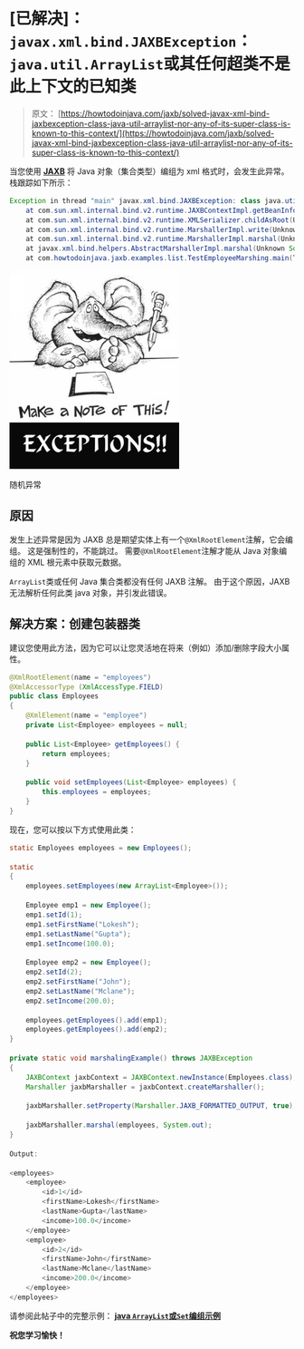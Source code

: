 # [已解决]：`javax.xml.bind.JAXBException`：`java.util.ArrayList`或其任何超类不是此上下文的已知类

> 原文： [https://howtodoinjava.com/jaxb/solved-javax-xml-bind-jaxbexception-class-java-util-arraylist-nor-any-of-its-super-class-is-known-to-this-context/](https://howtodoinjava.com/jaxb/solved-javax-xml-bind-jaxbexception-class-java-util-arraylist-nor-any-of-its-super-class-is-known-to-this-context/)

当您使用 [**JAXB**](//howtodoinjava.com/category/frameworks/jaxb/ "JAXB tutorials") 将 Java 对象（集合类型）编组为 xml 格式时，会发生此异常。 栈跟踪如下所示：

```java
Exception in thread "main" javax.xml.bind.JAXBException: class java.util.ArrayList nor any of its super class is known to this context.
	at com.sun.xml.internal.bind.v2.runtime.JAXBContextImpl.getBeanInfo(Unknown Source)
	at com.sun.xml.internal.bind.v2.runtime.XMLSerializer.childAsRoot(Unknown Source)
	at com.sun.xml.internal.bind.v2.runtime.MarshallerImpl.write(Unknown Source)
	at com.sun.xml.internal.bind.v2.runtime.MarshallerImpl.marshal(Unknown Source)
	at javax.xml.bind.helpers.AbstractMarshallerImpl.marshal(Unknown Source)
	at com.howtodoinjava.jaxb.examples.list.TestEmployeeMarshing.main(TestEmployeeMarshing.java:58)

```

![Random exceptions](img/bfcee52d8f51b09dd5024f261008e635.png)

随机异常



## 原因

发生上述异常是因为 JAXB 总是期望实体上有一个`@XmlRootElement`注解，它会编组。 这是强制性的，不能跳过。 需要`@XmlRootElement`注解才能从 Java 对象编组的 XML 根元素中获取元数据。

`ArrayList`类或任何 Java 集合类都没有任何 JAXB 注解。 由于这个原因，JAXB 无法解析任何此类 java 对象，并引发此错误。

## 解决方案：创建包装器类

建议您使用此方法，因为它可以让您灵活地在将来（例如）添加/删除字段大小属性。

```java
@XmlRootElement(name = "employees")
@XmlAccessorType (XmlAccessType.FIELD)
public class Employees 
{
	@XmlElement(name = "employee")
	private List<Employee> employees = null;

	public List<Employee> getEmployees() {
		return employees;
	}

	public void setEmployees(List<Employee> employees) {
		this.employees = employees;
	}
}

```

现在，您可以按以下方式使用此类：

```java
static Employees employees = new Employees();

static 
{
	employees.setEmployees(new ArrayList<Employee>());

	Employee emp1 = new Employee();
	emp1.setId(1);
	emp1.setFirstName("Lokesh");
	emp1.setLastName("Gupta");
	emp1.setIncome(100.0);

	Employee emp2 = new Employee();
	emp2.setId(2);
	emp2.setFirstName("John");
	emp2.setLastName("Mclane");
	emp2.setIncome(200.0);

	employees.getEmployees().add(emp1);
	employees.getEmployees().add(emp2);
}

private static void marshalingExample() throws JAXBException
{
	JAXBContext jaxbContext = JAXBContext.newInstance(Employees.class);
	Marshaller jaxbMarshaller = jaxbContext.createMarshaller();

	jaxbMarshaller.setProperty(Marshaller.JAXB_FORMATTED_OUTPUT, true);

	jaxbMarshaller.marshal(employees, System.out);
}

Output:

<employees>
    <employee>
        <id>1</id>
        <firstName>Lokesh</firstName>
        <lastName>Gupta</lastName>
        <income>100.0</income>
    </employee>
    <employee>
        <id>2</id>
        <firstName>John</firstName>
        <lastName>Mclane</lastName>
        <income>200.0</income>
    </employee>
</employees>

```

请参阅此帖子中的完整示例： [**java `ArrayList`或`Set`编组示例**](//howtodoinjava.com/jaxb/jaxb-exmaple-marshalling-and-unmarshalling-list-or-set-of-objects/ "JAXB exmaple: Marshalling and Unmarshalling list or set of objects")

**祝您学习愉快！**